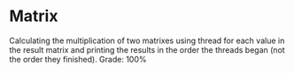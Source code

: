 # Matrix
Calculating the multiplication of two matrixes using thread for each value in the result matrix and printing the results in the order the threads began (not the order they finished).
Grade: 100%
